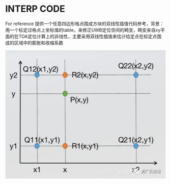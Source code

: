 # INTERP CODE
For reference
提供一个任意四边形格点围成方块的双线性插值代码参考，背景：用一个标定过格点上坐标值的table，来修正UWB定位空间的畸变，畸变来自xy平面的在TOA定位计算上的非线性，主要采用双线性插值来估计给定点在标定点围成的区域中的膨胀和收缩系数

![result_3 图标](https://github.com/AgathaZhang/HG-use_interp_table/blob/master/doc/interp示意图.png)

